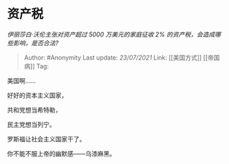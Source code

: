 # 资产税
*伊丽莎白·沃伦主张对资产超过 5000 万美元的家庭征收 2% 的资产税，会造成哪些影响，是否合法?*

> Author: #Anonymity
> Last update: *23/07/2021*
> Link: [[美国方式]] [[帝国病]]
> Tag:

美国啊……

好好的资本主义国家，

共和党想当希特勒，

民主党想当列宁。

罗斯福让社会主义国家干了。

你不能不服上帝的幽默感——乌漆麻黑。
